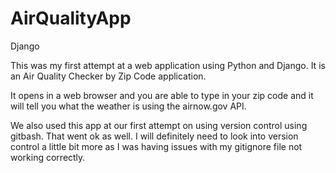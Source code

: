 # AirQualityApp
Django

This was my first attempt at a web application using Python and Django.
It is an Air Quality Checker by Zip Code application.

It opens in a web browser and you are able to type in your zip code and it will tell you what the weather is using the airnow.gov API.

We also used this app at our first attempt on using version control using gitbash.
That went ok as well. I will definitely need to look into version control a little bit more as I was having issues with my gitignore file not working correctly.
